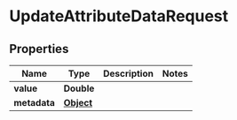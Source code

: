

# UpdateAttributeDataRequest

## Properties

Name | Type | Description | Notes
------------ | ------------- | ------------- | -------------
**value** | **Double** |  | 
**metadata** | [**Object**](.md) |  | 



